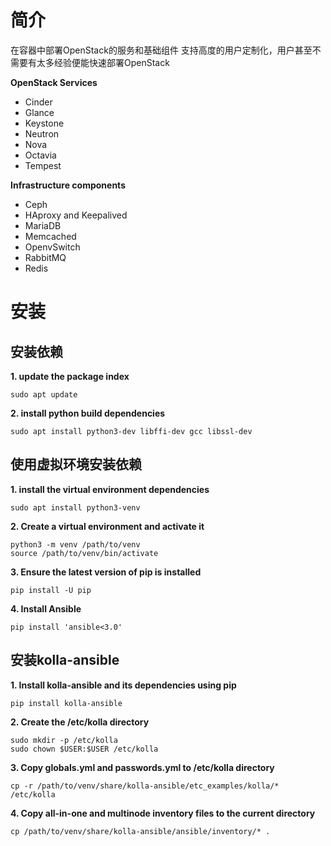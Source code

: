 # 简介
在容器中部署OpenStack的服务和基础组件
支持高度的用户定制化，用户甚至不需要有太多经验便能快速部署OpenStack

**OpenStack Services**
- Cinder
- Glance
- Keystone
- Neutron
- Nova
- Octavia
- Tempest

**Infrastructure components**
- Ceph
- HAproxy and Keepalived
- MariaDB
- Memcached
- OpenvSwitch
- RabbitMQ
- Redis

# 安装

## 安装依赖
**1. update the package index**
```shell
sudo apt update
```

**2. install python build dependencies**
```shell
sudo apt install python3-dev libffi-dev gcc libssl-dev
```

## 使用虚拟环境安装依赖
**1. install the virtual environment dependencies**
```shell
sudo apt install python3-venv
```
**2. Create a virtual environment and activate it**
```shell
python3 -m venv /path/to/venv
source /path/to/venv/bin/activate
```
**3. Ensure the latest version of pip is installed**
```shell
pip install -U pip
```
**4. Install Ansible**
```shell
pip install 'ansible<3.0'
```

## 安装kolla-ansible
**1. Install kolla-ansible and its dependencies using pip**
```shell
pip install kolla-ansible
```

**2. Create the /etc/kolla directory**
```shell
sudo mkdir -p /etc/kolla
sudo chown $USER:$USER /etc/kolla
```

**3. Copy globals.yml and passwords.yml to /etc/kolla directory**
```shell
cp -r /path/to/venv/share/kolla-ansible/etc_examples/kolla/* /etc/kolla
```

**4. Copy all-in-one and multinode inventory files to the current directory**
```shell
cp /path/to/venv/share/kolla-ansible/ansible/inventory/* .
```

